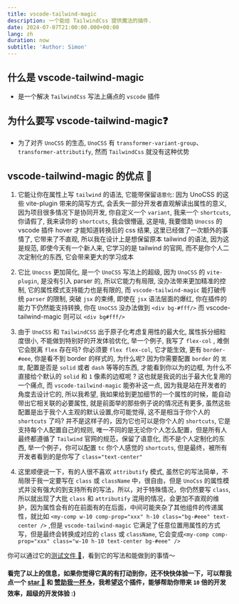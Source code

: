 ```yaml
---
title: vscode-tailwind-magic
description: 一个能给 TailwindCss 提供魔法的插件.
date: 2024-07-07T21:00:00.000+00:00
lang: zh
duration: now
subtitle: 'Author: Simon'
---
```



## 什么是 vscode-tailwind-magic

- 是一个解决 `TailwindCss` 写法上痛点的 `vscode` 插件

## 为什么要写 vscode-tailwind-magic❓

- 为了对齐 `UnoCSS` 的生态, `UnoCSS` 有 `transformer-variant-group`、`transformer-attributify`, 然而 `TailwindCss` 就没有这种优势

## vscode-tailwind-magic 的优点 💯

1. 它能让你在属性上写 `tailwind` 的语法, 它能带保留`语意化`: 因为 UnoCSS 的这些 vite-plugin 带来的简写方式, 会丢失一部分开发者直观解读出属性的意义, 因为项目很多情况下是协同开发, 你自定义一个 `variant`, 我来一个 `shortcuts`, 你请假了, 我来读你的 `shortcuts`, 我会很懵逼, 这是啥, 我要借助 `Unocss` 的 vscode 插件 hover 才能知道转换后的 css 结果, 这里已经做了一次额外的事情了, 它带来了不直观, 所以我在设计上是想保留原本 tailwind 的语法, 因为这是规范, 即使今天有一个新人来, 它学习的是 tailwind 的官网, 而不是你个人二次定制化的东西, 它会带来更大的学习成本

2. 它比 `Unocss` 更加简化, 是一个 `UnoCSS` 写法上的超级, 因为 `UnoCSS` 的 `vite-plugin`, 是没有引入 parser 的, 所以它能力有局限, 没办法带来更加精准的控制, 它的属性模式支持能力也是有限的, 而 `vscode-tailwind-magic` 能打破传统 `parser` 的限制, 突破 `jsx` 的束缚, 即使在 `jsx` 语法层面的爆红, 你在插件的能力下仍然能支持转换, 你在 `UnoCSS` 没办法做到 `<div bg-#fff/>` 而 vscode-tailwind-magic 则可以 `<div bg#fff/>`

3. 由于 `UnoCSS` 和 `TailwindCSS` 出于原子化考虑复用性的最大化, 属性拆分细粒度很小, 不能做到特别好的开发体验优化, 举一个例子, 我写了 `flex-col` , 难倒它会脱离 `flex` 存在吗? 你必须要 `flex flex-col`, 它才能生效, 更有 `border-#eee`, 你是看不到 border 的样式的, 为什么呢? 因为你需要配置 `border` 的 `宽度`, 配置是否是 `solid` 或者 `dash` 等等的东西, 才能看到你以为的边框, 为什么不直接给个默认的 `solid` 和 `1` 像素的边框呢 ? 这也就是我说的出于最大化复用的一个痛点, 而 `vscode-tailwind-magic` 能弥补这一点, 因为我是站在开发者的角度去设计它的, 所以我希望, 我如果给到更加细节的一个属性的时候，能自动带出它相关联的必要属性, 就是前面举的那些例子说的情况还有更多, 虽然这些配置是出于我个人主观的默认设置,你可能觉得, 这不是相当于你个人的 `shortcuts` 了吗? 并不是这样子的，因为它也可以是你个人的 `shortcuts`, 它是支持每个人配置自己的规则, 唯一不同的是无论你个人怎么配置，但是所有人最终都遵循了 `Tailwind` 官网的规范，保留了语意化, 而不是个人定制化的东西, 举一个例子，你可以配置 `tc` 你个人感觉的 `shortcuts`, 但是最终，被所有开发者看到的是你写了 `class="text-center"`

4. 这里顺便说一下，有的人很不喜欢 `attributify` 模式, 虽然它的写法简单，不局限于我一定要写在 `class` 或 `className` 中，很自由，但是 `UnoCss` 的属性模式并没有强大的到支持所有的写法，所以，对于特殊情况，你仍然要写 `class`, 所以就出现了大批 `class` 和 `attributify` 混用的情况，会更加不直观的维护，因为属性会有的在前面有的在后面，中间可能夹杂了其他组件的传递属性，就比如 `<my-comp w-10 comp-prop="xxx" h-10 class="bg-#eee" text-center />` ,但是 `vscode-tailwind-magic` 它满足了任意位置用属性的方式写，但是最终会转换成对应的 `class` 或 `className`, 它会变成`<my-comp comp-prop="xxx" class="w-10 h-10 text-center bg-#eee" />`

你可以通过它的[测试文件 📃](https://github.com/Simon-He95/vscode-tailwind-magic/blob/main/test/index.test.ts)，看到它的写法和能做到的事情～

#### 看完了以上的信息，如果你觉得它真的有打动到你，还不快快体验一下，可以帮我点一个 [star 🌟](https://github.com/Simon-He95/vscode-tailwind-magic) 和 [赞助我一杯 ☕️](https://github.com/Simon-He95/sponsor)，我希望这个插件，能够帮助你带来 `10` 倍的开发效率，超级的开发体验 :)

